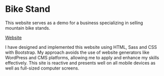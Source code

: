 # Bike Stand

This website serves as a demo for a business specializing in selling mountain bike stands.

[Website](https://anevrensburg.github.io/bike-stand/)

I have designed and implemented this website using HTML, Sass and CSS with Bootstrap. My approach avoids the use of website generators like WordPress and CMS platforms, allowing me to apply and enhance my skills effectively. This site is reactive and presents well on all mobile devices as well as full-sized computer screens.
